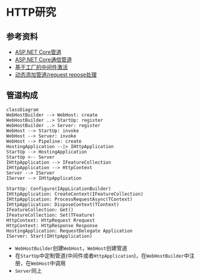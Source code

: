 # HTTP研究

## 参考资料

- [ASP.NET Core管道](https://www.cnblogs.com/artech/p/asp-net-core-pipeline.html)
- [ASP.NET Core通信管道](https://blog.csdn.net/Cool2Feel/article/details/100514911)
- [基于工厂的中间件激活](https://docs.microsoft.com/zh-cn/aspnet/core/fundamentals/middleware/extensibility?view=aspnetcore-3.1)
- [动态添加管道/request repose处理](https://cloud.tencent.com/developer/article/1475831)

## 管道构成

```mermaid
classDiagram
WebHostBuilder --> WebHost: create
WebHostBuilder ..> StartUp: register
WebHostBuilder ..> Server: register
WebHost --> StartUp: invoke
WebHost --> Server: invoke
WebHost --> Pipeline: create
HostingApplication --|> IHttpApplication
StartUp --> HostingApplication
StartUp <-- Server
IHttpApplication --> IFeatureCollection
IHttpApplication --> HttpContext
Server --> IServer
IServer --> IHttpApplication

StartUp: Configure(IAppLicationBuilder)
IHttpApplication: CreateContext(IFeatureCollection)
IHttpApplication: ProcessRequestAsync(TContext)
IHttpApplication: DisposeContext(TContext)
IFeatureCollection: Get()
IFeatureCollection: Set(TFeature)
HttpContext: HttpRequest Rrequest
HttpContext: HttpResponse Response
HostingApplication: RequestDelegate Application
IServer: Start(IHttpApplication)
```

- `WebHostBuilder`创建`WebHost`，`WebHost`创建管道
- 在`StartUp`中定制管道(中间件或者`HttpApplication`)，在`WebHostBuilder`中注册，在`WebHost`中调用
- `Server`同上
